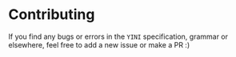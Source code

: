# Contributing

If you find any bugs or errors in the `YINI` specification, grammar or elsewhere, feel free to add a new issue or make a PR :)
